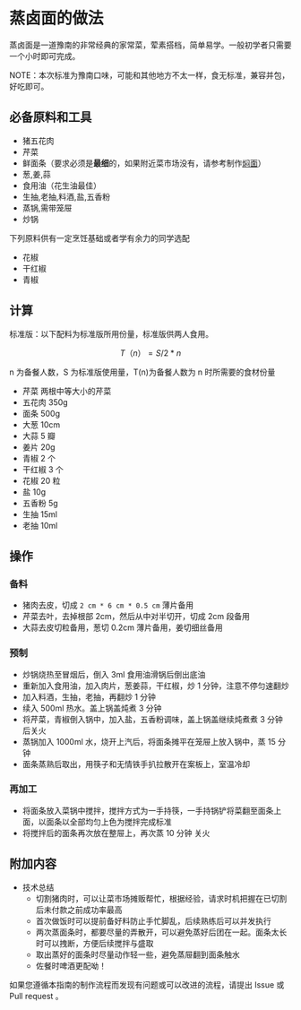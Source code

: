 
# 蒸卤面的做法

蒸卤面是一道豫南的非常经典的家常菜，荤素搭档，简单易学。一般初学者只需要一个小时即可完成。

NOTE：本次标准为豫南口味，可能和其他地方不太一样，食无标准，兼容并包，好吃即可。

## 必备原料和工具

- 猪五花肉
- 芹菜
- 鲜面条（要求必须是**最细**的，如果附近菜市场没有，请参考制作[焖面](https://note.youdao.com/)）
- 葱,姜,蒜
- 食用油（花生油最佳）
- 生抽,老抽,料酒,盐,五香粉
- 蒸锅,需带笼屉
- 炒锅

下列原料供有一定烹饪基础或者学有余力的同学选配

- 花椒
- 干红椒
- 青椒

## 计算

标准版：以下配料为标准版所用份量，标准版供两人食用。

```math
T（n） = S/2*n
```

n 为备餐人数，S 为标准版使用量，T(n)为备餐人数为 n 时所需要的食材份量

- 芹菜 两根中等大小的芹菜
- 五花肉 350g
- 面条 500g
- 大葱 10cm
- 大蒜 5 瓣
- 姜片 20g
- 青椒 2 个
- 干红椒 3 个
- 花椒 20 粒
- 盐 10g
- 五香粉 5g
- 生抽 15ml
- 老抽 10ml

## 操作

### 备料

- 猪肉去皮，切成 `2 cm * 6 cm * 0.5 cm` 薄片备用
- 芹菜去叶，去掉根部 2cm，然后从中对半切开，切成 2cm 段备用
- 大蒜去皮切粒备用，葱切 0.2cm 薄片备用，姜切细丝备用

### 预制

- 炒锅烧热至冒烟后，倒入 3ml 食用油滑锅后倒出底油
- 重新加入食用油，加入肉片，葱姜蒜，干红椒，炒 1 分钟，注意不停匀速翻炒
- 加入料酒，生抽，老抽，再翻炒 1 分钟
- 续入 500ml 热水。盖上锅盖炖煮 3 分钟
- 将芹菜，青椒倒入锅中，加入盐，五香粉调味，盖上锅盖继续炖煮煮 3 分钟 后关火
- 蒸锅加入 1000ml 水，烧开上汽后，将面条摊平在笼屉上放入锅中，蒸 15 分钟
- 面条蒸熟后取出，用筷子和无情铁手扒拉散开在案板上，室温冷却

### 再加工

- 将面条放入菜锅中搅拌，搅拌方式为一手持筷，一手持锅铲将菜翻至面条上面，以面条以全部均匀上色为搅拌完成标准
- 将搅拌后的面条再次放在整屉上，再次蒸 10 分钟 关火

## 附加内容

- 技术总结
  - 切割猪肉时，可以让菜市场摊贩帮忙，根据经验，请求时机把握在已切割后未付款之前成功率最高
  - 首次做饭时可以提前备好料防止手忙脚乱，后续熟练后可以并发执行
  - 两次蒸面条时，都要尽量的弄散开，可以避免蒸好后团在一起。面条太长时可以拽断，方便后续搅拌与盛取
  - 取出蒸好的面条时尽量动作轻一些，避免蒸屉翻到面条触水
  - 佐餐时啤酒更配呦！

如果您遵循本指南的制作流程而发现有问题或可以改进的流程，请提出 Issue 或 Pull request 。
